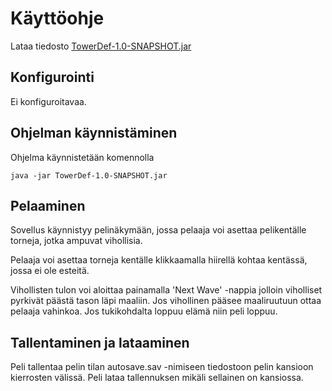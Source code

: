 # Käyttöohje

Lataa tiedosto [TowerDef-1.0-SNAPSHOT.jar](https://github.com/mvarilo/ot-harjoitustyo/releases/tag/loppupalautus)

## Konfigurointi

Ei konfiguroitavaa.

## Ohjelman käynnistäminen

Ohjelma käynnistetään komennolla 

```
java -jar TowerDef-1.0-SNAPSHOT.jar
```

## Pelaaminen

Sovellus käynnistyy pelinäkymään, jossa pelaaja voi asettaa pelikentälle torneja, jotka ampuvat vihollisia.

Pelaaja voi asettaa torneja kentälle klikkaamalla hiirellä kohtaa kentässä, jossa ei ole esteitä.

Vihollisten tulon voi aloittaa painamalla 'Next Wave' -nappia jolloin viholliset pyrkivät päästä tason läpi maaliin. Jos vihollinen pääsee maaliruutuun ottaa pelaaja vahinkoa. Jos tukikohdalta loppuu elämä niin peli loppuu.

## Tallentaminen ja lataaminen

Peli tallentaa pelin tilan autosave.sav -nimiseen tiedostoon pelin kansioon kierrosten välissä. Peli lataa tallennuksen mikäli sellainen on kansiossa.